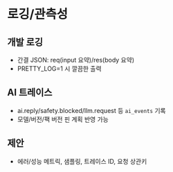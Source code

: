 # 로깅/관측성

## 개발 로깅
- 간결 JSON: req(input 요약)/res(body 요약)
- PRETTY_LOG=1 시 깔끔한 출력

## AI 트레이스
- ai.reply/safety.blocked/llm.request 등 `ai_events` 기록
- 모델/버전/팩 버전 핀 계획 반영 가능

## 제안
- 에러/성능 메트릭, 샘플링, 트레이스 ID, 요청 상관키
